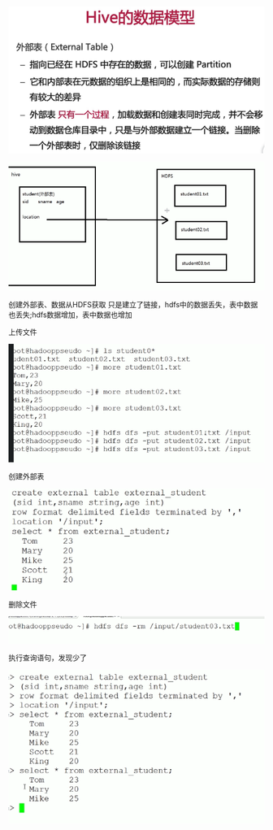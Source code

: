 ![](../md/img/ggzhangxiaochao/1298744-20180624161521502-2096587221.png)

![](../md/img/ggzhangxiaochao/1298744-20180624161700367-1433684618.png)

创建外部表、数据从HDFS获取 只是建立了链接，hdfs中的数据丢失，表中数据也丢失;hdfs数据增加，表中数据也增加

上传文件

![](../md/img/ggzhangxiaochao/1298744-20180624162001350-1509001528.png)

创建外部表

![](../md/img/ggzhangxiaochao/1298744-20180624162033565-2098761492.png)

删除文件

![](../md/img/ggzhangxiaochao/1298744-20180624162245632-313054148.png)

执行查询语句，发现少了

![](../md/img/ggzhangxiaochao/1298744-20180624162323781-1709541338.png)

